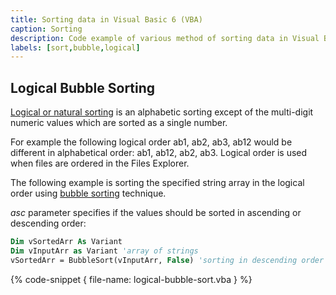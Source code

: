 ```yaml
---
title: Sorting data in Visual Basic 6 (VBA)
caption: Sorting
description: Code example of various method of sorting data in Visual Basic 6 (VBA)
labels: [sort,bubble,logical]
---
```

## Logical Bubble Sorting

[Logical or natural sorting](https://en.wikipedia.org/wiki/Natural_sort_order) is an alphabetic sorting except of the multi-digit numeric values which are sorted as a single number.

For example the following logical order ab1, ab2, ab3, ab12 would be different in alphabetical order: ab1, ab12, ab2, ab3. Logical order is used when files are ordered in the Files Explorer.

The following example is sorting the specified string array in the logical order using [bubble sorting](https://en.wikipedia.org/wiki/Bubble_sort) technique.

*asc* parameter specifies if the values should be sorted in ascending or descending order:

~~~ vb
Dim vSortedArr As Variant
Dim vInputArr as Variant 'array of strings
vSortedArr = BubbleSort(vInputArr, False) 'sorting in descending order
~~~

{% code-snippet { file-name: logical-bubble-sort.vba } %}